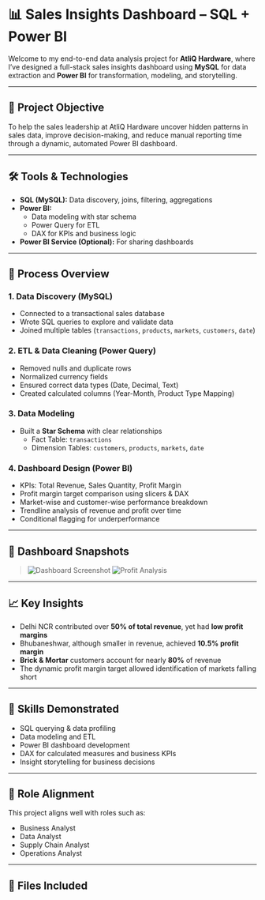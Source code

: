 # 📊 Sales Insights Dashboard – SQL + Power BI

Welcome to my end-to-end data analysis project for **AtliQ Hardware**, where I’ve designed a full-stack sales insights dashboard using **MySQL** for data extraction and **Power BI** for transformation, modeling, and storytelling.

---

## 🧠 Project Objective

To help the sales leadership at AtliQ Hardware uncover hidden patterns in sales data, improve decision-making, and reduce manual reporting time through a dynamic, automated Power BI dashboard.

---

## 🛠 Tools & Technologies

- **SQL (MySQL):** Data discovery, joins, filtering, aggregations
- **Power BI:**
  - Data modeling with star schema
  - Power Query for ETL
  - DAX for KPIs and business logic
- **Power BI Service (Optional):** For sharing dashboards

---

## 🔄 Process Overview

### 1. Data Discovery (MySQL)
- Connected to a transactional sales database
- Wrote SQL queries to explore and validate data
- Joined multiple tables (`transactions`, `products`, `markets`, `customers`, `date`)

### 2. ETL & Data Cleaning (Power Query)
- Removed nulls and duplicate rows
- Normalized currency fields
- Ensured correct data types (Date, Decimal, Text)
- Created calculated columns (Year-Month, Product Type Mapping)

### 3. Data Modeling
- Built a **Star Schema** with clear relationships
  - Fact Table: `transactions`
  - Dimension Tables: `customers`, `products`, `markets`, `date`

### 4. Dashboard Design (Power BI)
- KPIs: Total Revenue, Sales Quantity, Profit Margin
- Profit margin target comparison using slicers & DAX
- Market-wise and customer-wise performance breakdown
- Trendline analysis of revenue and profit over time
- Conditional flagging for underperformance

---

## 📸 Dashboard Snapshots

> ![Dashboard Screenshot](./screenshots/overview.png)
> ![Profit Analysis](./screenshots/profit_insights.png)

---

## 📈 Key Insights

- Delhi NCR contributed over **50% of total revenue**, yet had **low profit margins**
- Bhubaneshwar, although smaller in revenue, achieved **10.5% profit margin**
- **Brick & Mortar** customers account for nearly **80%** of revenue
- The dynamic profit margin target allowed identification of markets falling short

---

## 🎯 Skills Demonstrated

- SQL querying & data profiling
- Data modeling and ETL
- Power BI dashboard development
- DAX for calculated measures and business KPIs
- Insight storytelling for business decisions

---

## 💼 Role Alignment

This project aligns well with roles such as:
- Business Analyst
- Data Analyst
- Supply Chain Analyst
- Operations Analyst

---

## 📂 Files Included

